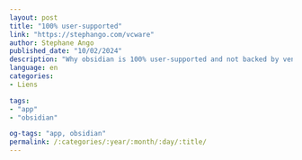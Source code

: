 ```yaml
---
layout: post
title: "100% user-supported"
link: "https://stephango.com/vcware"
author: Stephane Ango
published_date: "10/02/2024"
description: "Why obsidian is 100% user-supported and not backed by venture capital investors."
language: en
categories:
- Liens

tags:
- "app"
- "obsidian"

og-tags: "app, obsidian"
permalink: /:categories/:year/:month/:day/:title/
---
```

